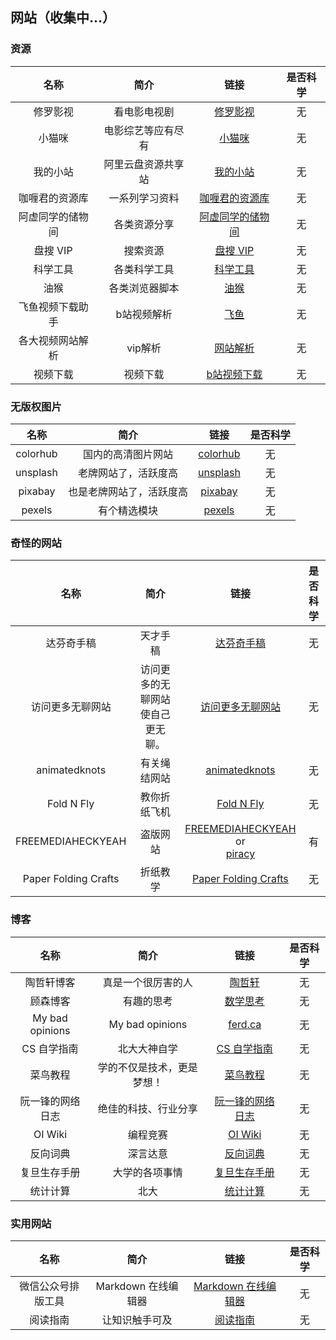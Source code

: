 ## 网站（收集中...）

### 资源

|       名称       |        简介        |                         链接                          | 是否科学 |
| :--------------: | :----------------: | :---------------------------------------------------: | :------: |
|     修罗影视     |    看电影电视剧    |           [修罗影视](https://www.xlys.me/)            |    无    |
|      小猫咪      | 电影综艺等应有尽有 |          [小猫咪](https://zy.xiaomaomi.cc/)           |    无    |
|     我的小站     | 阿里云盘资源共享站 |            [我的小站](https://pan666.net/)            |    无    |
|  咖喱君的资源库  |   一系列学习资料   |      [咖喱君的资源库](https://link3.cc/galijun)       |    无    |
| 阿虚同学的储物间 |    各类资源分享    |      [阿虚同学的储物间](https://axutongxue.com/)      |    无    |
|     盘搜 VIP     |      搜索资源      |          [盘搜 VIP](https://www.pansou.vip/)          |    无    |
|     科学工具     |    各类科学工具    |       [科学工具](https://www.kexuegongju.com/)        |    无    |
|       油猴       |   各类浏览器脚本   |         [油猴](https://greasyfork.org/zh-CN)          |    无    |
| 飞鱼视频下载助手 |    b站视频解析     |           [飞鱼](https://www.feiyudo.com/)            |    无    |
| 各大视频网站解析 |      vip解析       | [网站解析](https://dan-teng.top/app/tool/play_s.html) |    无    |
|     视频下载     |      视频下载      |    [b站视频下载](https://snapany.com/zh/bilibili)     |    无    |

### 无版权图片

|   名称   |           简介           |               链接                | 是否科学 |
| :------: | :----------------------: | :-------------------------------: | :------: |
| colorhub |    国内的高清图片网站    | [colorhub](https://colorhub.me/)  |    无    |
| unsplash |   老牌网站了，活跃度高   | [unsplash](https://unsplash.com/) |    无    |
| pixabay  | 也是老牌网站了，活跃度高 |  [pixabay](https://pixabay.com/)  |    无    |
|  pexels  |       有个精选模块       | [pexels](https://www.pexels.com/) |    无    |

### 奇怪的网站

|         名称         |               简介               |                                                            链接                                                            | 是否科学 |
| :------------------: | :------------------------------: | :------------------------------------------------------------------------------------------------------------------------: | :------: |
|      达芬奇手稿      |             天才手稿             |                                      [达芬奇手稿](http://www.drawingsofleonardo.org/)                                      |    无    |
|   访问更多无聊网站   | 访问更多的无聊网站使自己更无聊。 |                                       [访问更多无聊网站](https://theuselessweb.com/)                                       |    无    |
|    animatedknots     |           有关绳结网站           |                                      [animatedknots](https://www.animatedknots.com/)                                       |    无    |
|      Fold N Fly      |           教你折纸飞机           |                                          [Fold N Fly](https://www.foldnfly.com/)                                           |    无    |
|  FREEMEDIAHECKYEAH   |             盗版网站             | [FREEMEDIAHECKYEAH](https://www.reddit.com/r/FREEMEDIAHECKYEAH/wiki/index/) or<br />[piracy](https://rentry.org/Piracy-BG) |    有    |
| Paper Folding Crafts |             折纸教学             |                 [Paper Folding Crafts](https://www.origamiway.com/paper-folding-crafts-step-by-step.shtml)                 |    无    |

### 博客

|       名称       |            简介            |                             链接                             | 是否科学 |
| :--------------: | :------------------------: | :----------------------------------------------------------: | :------: |
|    陶哲轩博客    |     真是一个很厉害的人     |          [陶哲轩](https://terrytao.wordpress.com/)           |    无    |
|     顾森博客     |         有趣的思考         |             [数学思考](http://www.matrix67.com/)             |    无    |
| My bad opinions  |      My bad opinions       |                 [ferd.ca](https://ferd.ca/)                  |    无    |
|   CS 自学指南    |        北大大神自学        |              [CS 自学指南](https://csdiy.wiki/)              |    无    |
|     菜鸟教程     | 学的不仅是技术，更是梦想！ |             [菜鸟教程](https://www.runoob.com/)              |    无    |
| 阮一锋的网络日志 |    绝佳的科技、行业分享    |     [阮一锋的网络日志](https://www.ruanyifeng.com/blog/)     |    无    |
|     OI Wiki      |          编程竞赛          |               [OI Wiki](https://oi-wiki.org/)                |    无    |
|     反向词典     |          深言达意          |           [反向词典](https://www.shenyandayi.com/)           |    无    |
|   复旦生存手册   |       大学的各项事情       | [复旦生存手册](https://fudanmanual.github.io/FudanManual/Intro/) |    无    |
|     统计计算     |            北大            | [统计计算](https://www.math.pku.edu.cn/teachers/lidf/docs/statcomp/html/_statcompbook/index.html) |    无    |

### 实用网站

|        名称        |        简介         |                          链接                          | 是否科学 |
| :----------------: | :-----------------: | :----------------------------------------------------: | :------: |
| 微信公众号排版工具 | Markdown 在线编辑器 | [Markdown 在线编辑器](https://markdown.com.cn/editor/) |    无    |
|      阅读指南      |   让知识触手可及    |            [阅读指南](https://readzn.com/)             |    无    |
